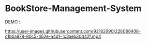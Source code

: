 # BookStore-Management-System
DEMO :




https://user-images.githubusercontent.com/92182690/228086408-c1b0a978-80c5-462e-a4d1-1c3aeb30d42f.mp4





